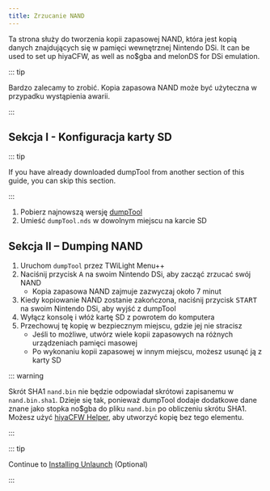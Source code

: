```yaml
---
title: Zrzucanie NAND
---
```


Ta strona służy do tworzenia kopii zapasowej NAND, która jest kopią danych znajdujących się w pamięci wewnętrznej Nintendo DSi. It can be used to set up hiyaCFW, as well as no$gba and melonDS for DSi emulation.

::: tip

Bardzo zalecamy to zrobić. Kopia zapasowa NAND może być użyteczna w przypadku wystąpienia awarii.

:::

## Sekcja I - Konfiguracja karty SD

::: tip

If you have already downloaded dumpTool from another section of this guide, you can skip this section.

:::

1. Pobierz najnowszą wersję [dumpTool](https://github.com/zoogie/dumpTool/releases/latest/download/dumpTool.nds)
1. Umieść `dumpTool.nds` w dowolnym miejscu na karcie SD


## Sekcja II – Dumping NAND

1. Uruchom `dumpTool` przez TWiLight Menu++
1. Naciśnij przycisk <kbd class="face">A</kbd> na swoim Nintendo DSi, aby zacząć zrzucać swój NAND
   - Kopia zapasowa NAND zajmuje zazwyczaj około 7 minut
1. Kiedy kopiowanie NAND zostanie zakończona, naciśnij przycisk <kbd>START</kbd> na swoim Nintendo DSi, aby wyjść z dumpTool
1. Wyłącz konsolę i włóż kartę SD z powrotem do komputera
1. Przechowuj tę kopię w bezpiecznym miejscu, gdzie jej nie stracisz
   - Jeśli to możliwe, utwórz wiele kopii zapasowych na różnych urządzeniach pamięci masowej
   - Po wykonaniu kopii zapasowej w innym miejscu, możesz usunąć ją z karty SD

::: warning

Skrót SHA1 `nand.bin` nie będzie odpowiadał skrótowi zapisanemu w `nand.bin.sha1`. Dzieje się tak, ponieważ dumpTool dodaje dodatkowe dane znane jako stopka no$gba do pliku `nand.bin` po obliczeniu skrótu SHA1. Możesz użyć [hiyaCFW Helper](https://github.com/mondul/HiyaCFW-Helper/releases), aby utworzyć kopię bez tego elementu.

:::

::: tip

Continue to [Installing Unlaunch](installing-unlaunch.html) (Optional)

:::

